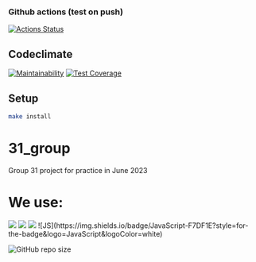 ### Github actions (test on push)
[![Actions Status](https://github.com/Auzmit/31_group/actions/workflows/test-on-push.yml/badge.svg?event=push)](https://github.com/Auzmit/31_group/actions/workflows/test-on-push.yml)

## Codeclimate
[![Maintainability](https://api.codeclimate.com/v1/badges/706d394fd071c4272f1d/maintainability)](https://codeclimate.com/github/Auzmit/31_group/maintainability)
[![Test Coverage](https://api.codeclimate.com/v1/badges/706d394fd071c4272f1d/test_coverage)](https://codeclimate.com/github/Auzmit/31_group/test_coverage)

## Setup
```bash
make install
```

# 31_group
Group 31 project for practice in June 2023

# We use:

<img src="https://img.shields.io/badge/HTML-239120?style=for-the-badge&logo=html5&logoColor=white" />
<img src="https://img.shields.io/badge/CSS-239120?&style=for-the-badge&logo=css3&logoColor=white" />
<img src="https://img.shields.io/badge/JavaScript-F7DF1E?style=for-the-badge&logo=JavaScript&logoColor=white" />
![JS](https://img.shields.io/badge/JavaScript-F7DF1E?style=for-the-badge&logo=JavaScript&logoColor=white)

![GitHub repo size](https://img.shields.io/github/repo-size/Auzmit/31_group)
